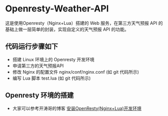 # Openresty-Weather-API
这是使用Openresty（Nginx+Lua）搭建的 Web 服务，在第三方天气预报 API 的基础上做一层简单的封装，实现自定义的天气预报 API 的功能。


## 代码运行步骤如下
* 搭建 Linux 环境上的 Openresty 开发环境
* 申请第三方的天气预报API
* 修改 Nginx 的配置文件 nginx/conf/nginx.conf (如 git 代码所示)
* 编写 Lua 脚本 test.lua (如 git 代码所示)


## Openresty 环境的搭建
* 大家可以参考开涛哥的博客 [安装OpenResty(Nginx+Lua)开发环境](http://jinnianshilongnian.iteye.com/blog/2186270)
